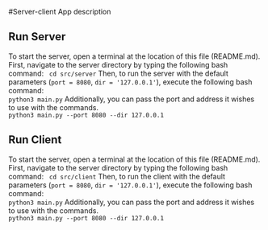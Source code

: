 #Server-client App
description

## Run Server
To start the server, open a terminal at the location of this file (README.md). First, navigate to the server directory by typing the following bash command: 
    ``` 
    cd src/server
    ```
Then, to run the server with the default parameters (`port = 8080`, `dir = '127.0.0.1'`), execute the following bash command:    
    ```
    python3 main.py
    ```
Additionally, you can pass the port and address it wishes to use with the commands.    
    ```
    python3 main.py --port 8080 --dir 127.0.0.1
    ```

## Run Client
To start the server, open a terminal at the location of this file (README.md). First, navigate to the server directory by typing the following bash command: 
    ``` 
    cd src/client
    ```
Then, to run the client with the default parameters (`port = 8080`, `dir = '127.0.0.1'`), execute the following bash command:    
    ```
    python3 main.py
    ```
Additionally, you can pass the port and address it wishes to use with the commands.    
    ```
    python3 main.py --port 8080 --dir 127.0.0.1
    ```


